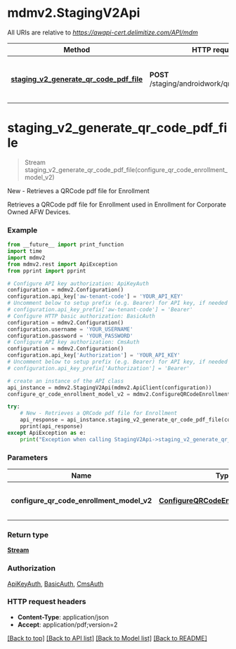# mdmv2.StagingV2Api

All URIs are relative to *https://awapi-cert.delimitize.com/API/mdm*

Method | HTTP request | Description
------------- | ------------- | -------------
[**staging_v2_generate_qr_code_pdf_file**](StagingV2Api.md#staging_v2_generate_qr_code_pdf_file) | **POST** /staging/androidwork/qrcodeenrollment | New - Retrieves a QRCode pdf file for Enrollment


# **staging_v2_generate_qr_code_pdf_file**
> Stream staging_v2_generate_qr_code_pdf_file(configure_qr_code_enrollment_model_v2)

New - Retrieves a QRCode pdf file for Enrollment

Retrieves a QRCode pdf file for Enrollment used in Enrollment for Corporate Owned AFW Devices.

### Example
```python
from __future__ import print_function
import time
import mdmv2
from mdmv2.rest import ApiException
from pprint import pprint

# Configure API key authorization: ApiKeyAuth
configuration = mdmv2.Configuration()
configuration.api_key['aw-tenant-code'] = 'YOUR_API_KEY'
# Uncomment below to setup prefix (e.g. Bearer) for API key, if needed
# configuration.api_key_prefix['aw-tenant-code'] = 'Bearer'
# Configure HTTP basic authorization: BasicAuth
configuration = mdmv2.Configuration()
configuration.username = 'YOUR_USERNAME'
configuration.password = 'YOUR_PASSWORD'
# Configure API key authorization: CmsAuth
configuration = mdmv2.Configuration()
configuration.api_key['Authorization'] = 'YOUR_API_KEY'
# Uncomment below to setup prefix (e.g. Bearer) for API key, if needed
# configuration.api_key_prefix['Authorization'] = 'Bearer'

# create an instance of the API class
api_instance = mdmv2.StagingV2Api(mdmv2.ApiClient(configuration))
configure_qr_code_enrollment_model_v2 = mdmv2.ConfigureQRCodeEnrollmentV2Model() # ConfigureQRCodeEnrollmentV2Model | Configure QRCode Enrollment Model(Required)

try:
    # New - Retrieves a QRCode pdf file for Enrollment
    api_response = api_instance.staging_v2_generate_qr_code_pdf_file(configure_qr_code_enrollment_model_v2)
    pprint(api_response)
except ApiException as e:
    print("Exception when calling StagingV2Api->staging_v2_generate_qr_code_pdf_file: %s\n" % e)
```

### Parameters

Name | Type | Description  | Notes
------------- | ------------- | ------------- | -------------
 **configure_qr_code_enrollment_model_v2** | [**ConfigureQRCodeEnrollmentV2Model**](ConfigureQRCodeEnrollmentV2Model.md)| Configure QRCode Enrollment Model(Required) | 

### Return type

[**Stream**](Stream.md)

### Authorization

[ApiKeyAuth](../README.md#ApiKeyAuth), [BasicAuth](../README.md#BasicAuth), [CmsAuth](../README.md#CmsAuth)

### HTTP request headers

 - **Content-Type**: application/json
 - **Accept**: application/pdf;version=2

[[Back to top]](#) [[Back to API list]](../README.md#documentation-for-api-endpoints) [[Back to Model list]](../README.md#documentation-for-models) [[Back to README]](../README.md)

